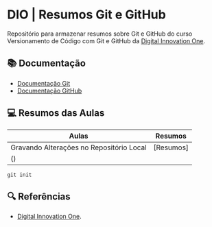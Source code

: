 # DIO | Resumos Git e GitHub

Repositório para armazenar resumos sobre Git e GitHub do curso Versionamento de Código com Git e GitHub da [Digital Innovation One](https://www.dio.me/).

## 📚 Documentação
- [Documentação Git](https://git-scm.com/doc)
- [Documentação GitHub](https://docs.github.com/)

## 💻 Resumos das Aulas

| Aulas | Resumos |
| ----- | ------- |
| Gravando Alterações no Repositório Local | [Resumos]
() |

```
git init
```

## 🔍 Referências
- [Digital Innovation One]().